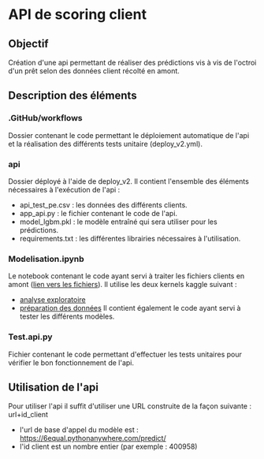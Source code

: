 # API de scoring client
## Objectif 
Création d'une api permettant de réaliser des prédictions vis à vis de l'octroi d'un prêt selon des données client récolté en amont.
## Description des éléments
### .GitHub/workflows
Dossier contenant le code permettant le déploiement automatique de l'api et la réalisation des différents tests unitaire (deploy_v2.yml).
### api
Dossier déployé à l'aide de deploy_v2. Il contient l'ensemble des éléments nécessaires à l'exécution de l'api :
- api_test_pe.csv : les données des différents clients.
- app_api.py : le fichier contenant le code de l'api.
- model_lgbm.pkl : le modèle entraîné qui sera utiliser pour les prédictions.
- requirements.txt : les différentes librairies nécessaires à l'utilisation.
### Modelisation.ipynb
Le notebook contenant le code ayant servi à traiter les fichiers clients en amont ([lien vers les fichiers](https://s3-eu-west-1.amazonaws.com/static.oc-static.com/prod/courses/files/Parcours_data_scientist/Projet+-+Impl%C3%A9menter+un+mod%C3%A8le+de+scoring/Projet+Mise+en+prod+-+home-credit-default-risk.zip)).
Il utilise les deux kernels kaggle suivant :
- [analyse exploratoire](https://www.kaggle.com/code/willkoehrsen/start-here-a-gentle-introduction/notebook)
- [préparation des données](https://www.kaggle.com/code/jsaguiar/lightgbm-with-simple-features/script)
Il contient également le code ayant servi à tester les différents modèles.
### Test.api.py
Fichier contenant le code permettant d'effectuer les tests unitaires pour vérifier le bon fonctionnement de l'api.
## Utilisation de l'api
Pour utiliser l'api il suffit d'utiliser une URL construite de la façon suivante :
url+id_client
- l'url de base d'appel du modèle est : https://6equal.pythonanywhere.com/predict/
- l'id client est un nombre entier (par exemple : 400958)